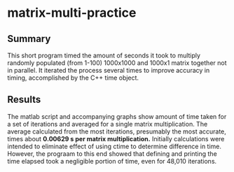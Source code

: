 # matrix-multi-practice

## Summary

This short program timed the amount of seconds it took to multiply randomly populated (from 1-100) 1000x1000  and 1000x1 matrix together not in parallel. It iterated the process several times to improve accuracy in timing, accomplished by the C++ time object.

## Results

The matlab script and accompanying graphs show amount of time taken for a set of iterations and averaged for a single matrix multiplication.
The average calculated from the most iterations, presumably the most accurate, times about **0.00629 s per matrix multiplication.**
Initially calculations were intended to eliminate effect of using ctime to determine difference in time. However, the prograam to this end showed that defining and printing the time elapsed took a negligible portion of time, even for 48,010 iterations.
